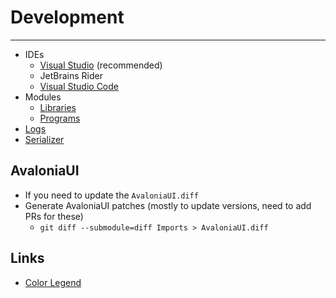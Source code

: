 

# Development
---
* IDEs
  * [Visual Studio](IDEs/VisualStudio.md) (recommended)
  * JetBrains Rider
  * [Visual Studio Code](IDEs/VisualStudioCode.md)
* Modules
  * [Libraries](Modules/Libraries.md)
  * [Programs](Modules/Programs.md)
* [Logs](Logs.md)
* [Serializer](Serializer.md)


## AvaloniaUI
- If you need to update the `AvaloniaUI.diff`
- Generate AvaloniaUI patches (mostly to update versions, need to add PRs for these)
  - `git diff --submodule=diff Imports > AvaloniaUI.diff`

## Links
- [Color Legend](https://docs.microsoft.com/en-us/dotnet/api/system.windows.media.colors?view=netframework-4.8)